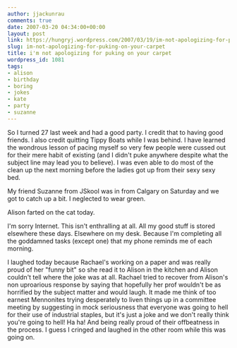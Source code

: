 ```yaml
---
author: jjackunrau
comments: true
date: 2007-03-20 04:34:00+00:00
layout: post
link: https://hungryj.wordpress.com/2007/03/19/im-not-apologizing-for-puking-on-your-carpet/
slug: im-not-apologizing-for-puking-on-your-carpet
title: i'm not apologizing for puking on your carpet
wordpress_id: 1081
tags:
- alison
- birthday
- boring
- jokes
- kate
- party
- suzanne
---
```


So I turned 27 last week and had a good party.  I credit that to having good friends.  I also credit quitting Tippy Boats while I was behind.  I have learned the wondrous lesson of pacing myself so very few people were cussed out for their mere habit of existing (and I didn't puke anywhere despite what the subject line may lead you to believe).  I was even able to do most of the clean up the next morning before the ladies got up from their sexy sexy bed.  
  
My friend Suzanne from JSkool was in from Calgary on Saturday and we got to catch up a bit.  I neglected to wear green.  
  
Alison farted on the cat today.  
  
I'm sorry Internet.  This isn't enthralling at all.  All my good stuff is stored elsewhere these days.  Elsewhere on my desk.  Because I'm completing all the goddamned tasks (except one) that my phone reminds me of each morning.  
  
I laughed today because Rachael's working on a paper and was really proud of her "funny bit" so she read it to Alison in the kitchen and Alison couldn't tell where the joke was at all.  Rachael tried to recover from Alison's non uproarious response by saying that hopefully her prof wouldn't be as horrified by the subject matter and would laugh.  It made me think of too earnest Mennonites trying desperately to liven things up in a committee meeting by suggesting in mock seriousness that everyone was going to hell for their use of industrial staples, but it's just a joke and we don't really think you're going to hell!  Ha ha!  And being really proud of their offbeatness in the process.  I guess I cringed and laughed in the other room while this was going on.
